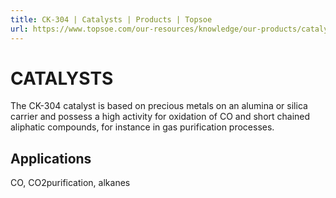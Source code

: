 ```yaml
---
title: CK-304 | Catalysts | Products | Topsoe
url: https://www.topsoe.com/our-resources/knowledge/our-products/catalysts/ck-304#main-content
---
```


# CATALYSTS

The CK-304 catalyst is based on precious metals on an alumina or silica carrier and possess a high activity for oxidation of CO and short chained aliphatic compounds, for instance in gas purification processes.

## Applications

CO, CO2purification, alkanes